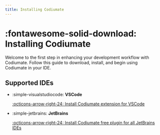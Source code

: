 ```yaml
---
title: Installing Codiumate
---
```


# :fontawesome-solid-download: Installing Codiumate

Welcome to the first step in enhancing your development workflow with Codiumate. Follow this guide to download, install, and begin using Codiumate in your IDE.

## Supported IDEs

<div class="grid cards" markdown>

- :simple-visualstudiocode: __VSCode__ 

    [:octicons-arrow-right-24: Install Codiumate extension for VSCode](https://marketplace.visualstudio.com/items?itemName=Codium.codium)

- :simple-jetbrains: __JetBrains__ 
    
    [:octicons-arrow-right-24: Install Codiumate free plugin for all JetBrains IDEs](https://plugins.jetbrains.com/plugin/21206-codiumate--code-test-and-review-with-confidence--by-codiumai)

</div>

